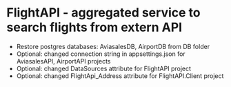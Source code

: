 # FlightAPI - aggregated service to search flights from extern API

- Restore postgres databases: AviasalesDB, AirportDB from DB folder
- Optional: changed connection string in appsettings.json for AviasalesAPI, AirportAPI projects
- Optional: changed DataSources attribute for FlightAPI project
- Optional: changed FlightApi_Address attribute for FlightAPI.Client project

